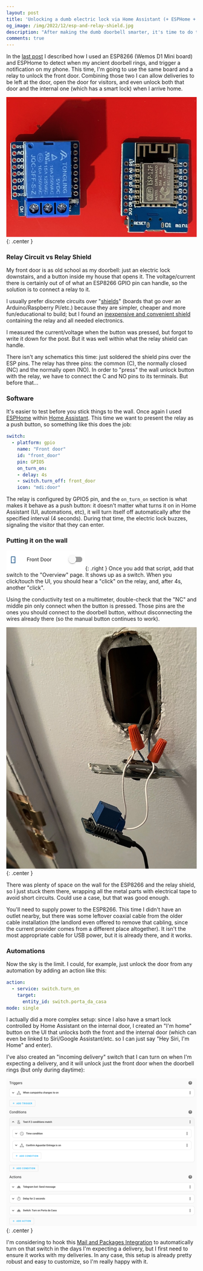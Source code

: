 ```yaml
---
layout: post
title: 'Unlocking a dumb electric lock via Home Assistant (+ ESPHome + ESP8266)'
og_image: /img/2022/12/esp-and-relay-shield.jpg
description: "After making the dumb doorbell smarter, it's time to do the same to the dumb front door lock"
comments: true
---
```


In the [last post](2022-10-29-making-an-old-school-dorbell-ring-on-telegram-home-assistant.md) I described how I used an ESP8266 (Wemos D1 Mini board) and ESPHome to detect when my ancient doorbell rings, and trigger a notification on my phone. This time, I'm going to use the same board and a relay to unlock the front door. Combining those two I can allow deliveries to be left at the door, open the door for visitors, and even unlock both that door and the internal one (which has a smart lock) when I arrive home.

![ESP8266 and relay shield](/img/2022/12/esp-and-relay-shield.jpg){: .center }

<!--more-->

### Relay Circuit vs Relay Shield

My front door is as old school as my doorbell: just an electric lock downstairs, and a button inside my house that opens it. The voltage/current there is certainly out of of what an ESP8266 GPIO pin can handle, so the solution is to connect a relay to it.

I usually prefer discrete circuits over "[shields](https://www.youtube.com/watch?v=KeCN4t79vdM)" (boards that go over an Arduino/Raspberry Pi/etc.) because they are simpler, cheaper and more fun/educational to build; but I found an [inexpensive and convenient shield](https://www.amazon.ca/gp/product/B0B3HF1DTN/ref=ppx_yo_dt_b_search_asin_title?ie=UTF8&tag=raquelcamar0e-20&th=1) containing the relay and all needed electronics.

I measured the current/voltage when the button was pressed, but forgot to write it down for the post. But it was well within what the relay shield can handle.

There isn't any schematics this time: just soldered the shield pins over the ESP pins. The relay has three pins: the common (C), the normally closed (NC) and the normally open (NO). In order to "press" the wall unlock button with the relay, we have to connect the C and NO pins to its terminals. But before that...

### Software

It's easier to test before you stick things to the wall. Once again I used [ESPHome](https://esphome.io/) within [Home Assistant]([https://](https://www.home-assistant.io/)). This time we want to present the relay as a push button, so something like this does the job:

```yaml
switch:
  - platform: gpio
    name: "Front door"
    id: "front_door"
    pin: GPIO5
    on_turn_on:
    - delay: 4s
    - switch.turn_off: front_door
    icon: "mdi:door"
```

The relay is configured by GPIO5 pin, and the `on_turn_on` section is what makes it behave as a push button: it doesn't matter what turns it on in Home Assistant (UI, automations, etc), it will turn itself off automatically after the specified interval (4 seconds). During that time, the electric lock buzzes, signaling the visitor that they can enter.

### Putting it on the wall

![UI button](/img/2022/12/ui.png){: .right }
Once you add that script, add that switch to the "Overview" page. It shows up as a switch. When you click/touch the UI, you should hear a "click" on the relay, and, after 4s, another "click".

Using the conductivity test on a multimeter, double-check that the "NC" and middle pin only connect when the button is pressed. Those pins are the ones you should connect to the doorbell button, without disconnecting the wires already there (so the manual button continues to work).

![on the wall](/img/2022/12/on-the-wall.jpg){: .center }

There was plenty of space on the wall for the ESP8266 and the relay shield, so I just stuck them there, wrapping all the metal parts with electrical tape to avoid short circuits. Could use a case, but that was good enough.

You'll need to supply power to the ESP8266. This time I didn't have an outlet nearby, but there was some leftover coaxial cable from the older cable installation (the landlord even offered to remove that cabling, since the current provider comes from a different place altogether). It isn't the most appropriate cable for USB power, but it is already there, and it works.

### Automations

Now the sky is the limit. I could, for example, just unlock the door from any automation by adding an action like this:

```yaml
action:
  - service: switch.turn_on
    target:
      entity_id: switch.porta_da_casa
mode: single
```

I actually did a more complex setup: since I also have a smart lock controlled by Home Assistant on the internal door, I created an "I'm home" button on the UI that unlocks both the front and the internal door (which can even be linked to Siri/Google Assistant/etc. so I can just say "Hey Siri, I'm Home" and enter).

I've also created an "incoming delivery" switch that I can turn on when I'm expecting a delivery, and it will unlock just the front door when the doorbell rings (but only during daytime):

![automation](/img/2022/12/automation.png){: .center }

I'm considering to hook this [Mail and Packages Integration](https://github.com/moralmunky/Home-Assistant-Mail-And-Packages) to automatically turn on that switch in the days I'm expecting a delivery, but I first need to ensure it works with my deliveries. In any case, this setup is already pretty robust and easy to customize, so I'm really happy with it.
